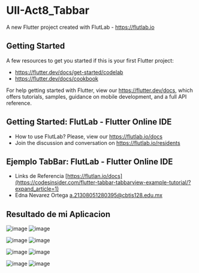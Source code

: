 # UII-Act8_Tabbar

A new Flutter project created with FlutLab - https://flutlab.io

## Getting Started

A few resources to get you started if this is your first Flutter project:

- https://flutter.dev/docs/get-started/codelab
- https://flutter.dev/docs/cookbook

For help getting started with Flutter, view our
https://flutter.dev/docs, which offers tutorials,
samples, guidance on mobile development, and a full API reference.

## Getting Started: FlutLab - Flutter Online IDE

- How to use FlutLab? Please, view our https://flutlab.io/docs
- Join the discussion and conversation on https://flutlab.io/residents

## Ejemplo TabBar: FlutLab - Flutter Online IDE

- Links de Referencia [https://flutlan.io/docs](https://codesinsider.com/flutter-tabbar-tabbarview-example-tutorial/?expand_article=1)
- Edna Nevarez Ortega a.21308051280395@cbtis128.edu.mx

## Resultado de mi Aplicacion

![image](https://github.com/NevarezOrtegaEdna/UII-Act8_TabBar/assets/143743281/26381764-e2d7-4dd3-8af4-8cd2e90f769a)
![image](https://github.com/NevarezOrtegaEdna/UII-Act8_TabBar/assets/143743281/80f1d508-629a-455a-bdda-05bc2e218369)

![image](https://github.com/NevarezOrtegaEdna/UII-Act8_TabBar/assets/143743281/0bc1f7ad-a1a9-4abb-ae79-50784dea53ba)
![image](https://github.com/NevarezOrtegaEdna/UII-Act8_TabBar/assets/143743281/0fa18bea-eb65-4178-921c-2ba3c4ee1a21)

![image](https://github.com/NevarezOrtegaEdna/UII-Act8_TabBar/assets/143743281/cf638880-4fc1-41a1-90b2-46ffd2ef194d)
![image](https://github.com/NevarezOrtegaEdna/UII-Act8_TabBar/assets/143743281/6e410137-8b74-4414-9c2b-766b40ae642b)

![image](https://github.com/NevarezOrtegaEdna/UII-Act8_TabBar/assets/143743281/63407d6f-959e-4322-b038-fcc343bbd0d1)
![image](https://github.com/NevarezOrtegaEdna/UII-Act8_TabBar/assets/143743281/d9f4e51e-f2fb-4b4f-8302-b303b16a05a9)

